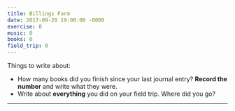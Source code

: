 ```yaml
---
title: Billings Farm
date: 2017-09-20 19:00:00 -0000
exercise: 0
music: 0
books: 0
field_trip: 0
---
```

Things to write about:

* How many books did you finish since your last journal entry? **Record the number** and write what they were.
* Write about **everything** you did on your field trip. Where did you go?

***
